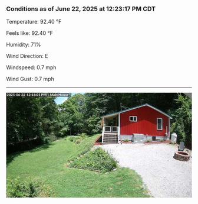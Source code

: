 ### Conditions as of June 22, 2025 at 12:23:17 PM CDT 

Temperature: 92.40 &deg;F

Feels like: 92.40 &deg;F

Humidity: 71%

Wind Direction: E

Windspeed: 0.7 mph

Wind Gust: 0.7 mph

---

<img src="./images/latest.jpeg"/>

